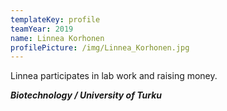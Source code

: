 ```yaml
---
templateKey: profile
teamYear: 2019
name: Linnea Korhonen
profilePicture: /img/Linnea_Korhonen.jpg
---
```

Linnea participates in lab work and raising money.

_**Biotechnology / University of Turku**_
